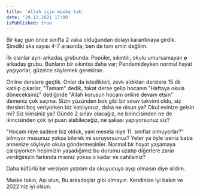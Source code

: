 ```yaml
---
title: 'Allah için maske tak'
date: '29.12.2021 17:00'
isPublished: true
---
```


Bir kaç gün önce sınıfta 2 vaka olduğundan dolayı karantinaya girdik. Şimdiki aka sayısı 4-7 arasında, ben de tam emin değilim.

İlk olanlar aynı arkadaş grubunda: Popüler, sıkıntılı, okulu umursamayan _**o**_ arkadaş grubu. Bunların bir sıkıntısı daha var; Pandemideyken normal hayat yaşıyorlar, güzelce söylemek gerekirse.

Online derslere geçtik. Onlar da istedikleri, zevk aldıkları derslere 15 dk katılıp çıkarlar, "Tamam" dedik, fakat derse gelip hocanın "Haftaya okula döneceksiniz" dediğinde "Allah korusun hocam online devam etsin" demeniz çok saçma. Sizin yüzünden bok gibi bir sınav takvimi oldu, siz dersleri boş veriyorken biz katılıyoruz, daha ne olsun ya? Okul evinize gelsin mi? Siz kimsiniz ya? Günde 2 sınav olacağız, ne birincisinden ne de ikincisinden çok iyi puan alabileceğiz, ne şakası yapıyorsunuz siz?

"Hocam niye sadece biz olduk, yani mesela niye 11. sınıflar olmuyorlar?" bilmiyor musunuz yoksa bilerek mi soruyorsunuz? Yeter ya öyle iseniz baba annenize söyleyin okula göndermesinler. Normal bir hayat yaşamaya çalışıyorken hepimizin yaşadığımız bu durumu uzatıp diğerlere zarar verdiğinizin farkında mısınız yoksa o kadar mı cahilsiniz?

Daha küfürlü bir versiyon yazdım da okuyucuya ayıp olmasın diye sildim.

Maske takın, Aşı olun, Bu arkadaşlar gibi olmayın. Kendinize iyi bakın ve 2022'niz iyi olsun.

